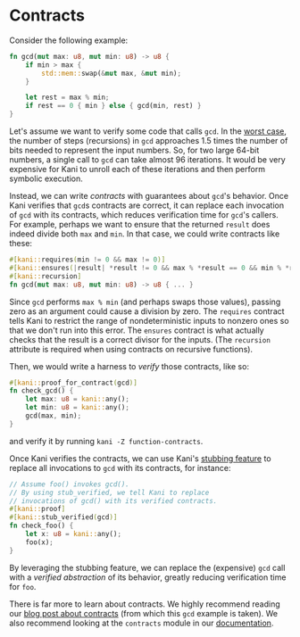 # Contracts

Consider the following example:

```rust
fn gcd(mut max: u8, mut min: u8) -> u8 {
    if min > max {
        std::mem::swap(&mut max, &mut min);
    }

    let rest = max % min;
    if rest == 0 { min } else { gcd(min, rest) }
}
```
Let's assume we want to verify some code that calls `gcd`.
In the [worst case](https://en.wikipedia.org/wiki/Euclidean_algorithm#Worst-case), the number of steps (recursions) in `gcd` approaches 1.5 times the number of bits needed to represent the input numbers. 
So, for two large 64-bit numbers, a single call to `gcd` can take almost 96 iterations.
It would be very expensive for Kani to unroll each of these iterations and then perform symbolic execution.

Instead, we can write *contracts* with guarantees about `gcd`'s behavior.
Once Kani verifies that `gcd`s contracts are correct, it can replace each invocation of `gcd` with its contracts, which reduces verification time for `gcd`'s callers.
For example, perhaps we want to ensure that the returned `result` does indeed divide both `max` and `min`.
In that case, we could write contracts like these:

```rust
#[kani::requires(min != 0 && max != 0)]
#[kani::ensures(|result| *result != 0 && max % *result == 0 && min % *result == 0)]
#[kani::recursion]
fn gcd(mut max: u8, mut min: u8) -> u8 { ... }
```

Since `gcd` performs `max % min` (and perhaps swaps those values), passing zero as an argument could cause a division by zero.
The `requires` contract tells Kani to restrict the range of nondeterministic inputs to nonzero ones so that we don't run into this error.
The `ensures` contract is what actually checks that the result is a correct divisor for the inputs.
(The `recursion` attribute is required when using contracts on recursive functions).

Then, we would write a harness to *verify* those contracts, like so:

```rust
#[kani::proof_for_contract(gcd)]
fn check_gcd() {
    let max: u8 = kani::any();
    let min: u8 = kani::any();
    gcd(max, min);
}
```

and verify it by running `kani -Z function-contracts`.

Once Kani verifies the contracts, we can use Kani's [stubbing feature](stubbing.md) to replace all invocations to `gcd` with its contracts, for instance:

```rust
// Assume foo() invokes gcd().
// By using stub_verified, we tell Kani to replace 
// invocations of gcd() with its verified contracts.
#[kani::proof]
#[kani::stub_verified(gcd)]
fn check_foo() {
    let x: u8 = kani::any();
    foo(x);
}
```
By leveraging the stubbing feature, we can replace the (expensive) `gcd` call with a *verified abstraction* of its behavior, greatly reducing verification time for `foo`.

There is far more to learn about contracts.
We highly recommend reading our [blog post about contracts](https://model-checking.github.io/kani-verifier-blog/2024/01/29/function-contracts.html) (from which this `gcd` example is taken). We also recommend looking at the `contracts` module in our [documentation](../../crates/index.md).

